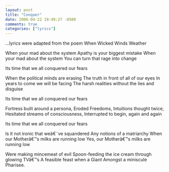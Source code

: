 ```yaml
---
layout: post
title: "Conquer"
date: 2006-04-22 19:49:27 -0500
comments: true
categories: ["lyrics"]
---
```

...lyrics were adapted from the poem When Wicked Winds Weather

When your mad about the system 
Apathy is your biggest mistake
When your mad about the system
You can turn that rage into change

Its time that we all conquered our fears

When the political minds are erasing
The truth in front of all of our eyes
In years to come we will be facing
The harsh realities without the lies and disguise

Its time that we all conquered our fears

Fortress built around a persona,
Eroded Freedoms, Intuitions thought twice,
Hesitated streams of consciousness,
Interrupted to begin, again and again

Its time that we all conquered our fears

Is it not ironic that weâ€˜ve squandered
Any notions of a matriarchy
When our Motherâ€™s milks are running low
Yes,  our Motherâ€™s milks are running low

Were making mincemeat of evil 
Spoon-feeding the ice cream through glowing TVâ€™s
A feasible feast when a Giant
Amongst a miniscule Pharisee.

